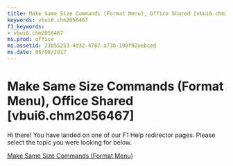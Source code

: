 ```yaml
---
title: Make Same Size Commands (Format Menu), Office Shared [vbui6.chm2056467]
keywords: vbui6.chm2056467
f1_keywords:
- vbui6.chm2056467
ms.prod: office
ms.assetid: 23b55253-4d32-4787-a73b-198f92eebced
ms.date: 06/08/2017
---
```



# Make Same Size Commands (Format Menu), Office Shared [vbui6.chm2056467]

Hi there! You have landed on one of our F1 Help redirector pages. Please select the topic you were looking for below.

[Make Same Size Commands (Format Menu)](http://msdn.microsoft.com/library/fe06e552-66d1-aa0d-400f-838f621ada93%28Office.15%29.aspx)

